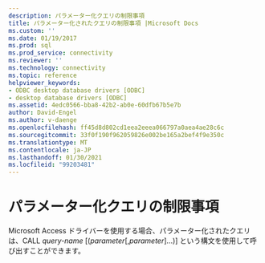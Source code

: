 ```yaml
---
description: パラメーター化クエリの制限事項
title: パラメーター化されたクエリの制限事項 |Microsoft Docs
ms.custom: ''
ms.date: 01/19/2017
ms.prod: sql
ms.prod_service: connectivity
ms.reviewer: ''
ms.technology: connectivity
ms.topic: reference
helpviewer_keywords:
- ODBC desktop database drivers [ODBC]
- desktop database drivers [ODBC]
ms.assetid: 4edc0566-bba8-42b2-ab0e-60dfb67b5e7b
author: David-Engel
ms.author: v-daenge
ms.openlocfilehash: ff45d8d802cd1eea2eeea066797a0aea4ae28c6c
ms.sourcegitcommit: 33f0f190f962059826e002be165a2bef4f9e350c
ms.translationtype: MT
ms.contentlocale: ja-JP
ms.lasthandoff: 01/30/2021
ms.locfileid: "99203481"
---
```

# <a name="parameterized-query-limitations"></a>パラメーター化クエリの制限事項
Microsoft Access ドライバーを使用する場合、パラメーター化されたクエリは、CALL *query-name* [(*parameter*[,*parameter*]...)] という構文を使用して呼び出すことができます。
